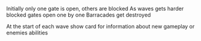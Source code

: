 Initially only one gate is open, others are blocked
As waves gets harder blocked gates open one by one
Barracades get destroyed

At the start of each wave show card for information about new gameplay or enemies abilities